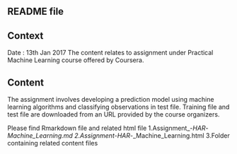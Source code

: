 README file
------------
Context
-------
Date : 13th Jan 2017
The content relates to assignment under Practical Machine Learning course offered by Coursera.

Content
-------
The assignment involves developing a prediction model using machine learning algorithms and classifying observations in test file. Training file and test file are downloaded from an URL provided by the course organizers.
 
Please find Rmarkdown file and related html file
1.Assignment_-_HAR_-_Machine_Learning.md
2.Assignment_-_HAR_-_Machine_Learning.html
3.Folder containing related content files 
